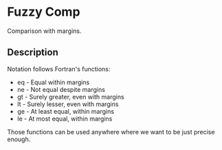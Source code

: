 # Fuzzy Comp

Comparison with margins.

## Description

Notation follows Fortran's functions:

 * eq - Equal within margins
 * ne - Not equal despite margins
 * gt - Surely greater, even with margins
 * lt - Surely lesser, even with margins
 * ge - At least equal, within margins
 * le - At most equal, within margins

 Those functions can be used anywhere where we want to be just precise enough.
